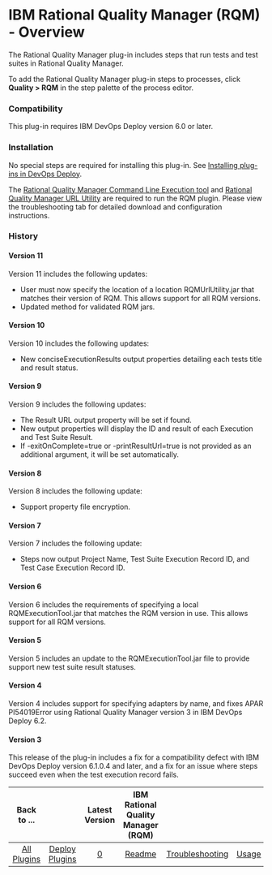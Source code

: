 
# IBM Rational Quality Manager (RQM) - Overview


The Rational Quality Manager plug-in includes steps that run tests and test suites in Rational Quality Manager.

To add the Rational Quality Manager plug-in steps to processes, click **Quality > RQM** in the step palette of the process editor.

### Compatibility

This plug-in requires IBM DevOps Deploy version 6.0 or later.


### Installation

No special steps are required for installing this plug-in. See [Installing plug-ins in DevOps Deploy](https://community.ibm.com/community/user/wasdevops/blogs/laurel-dickson-bull1/2022/06/13/install-plugins "Installing plug-ins in DevOps Deploy").

The [Rational Quality Manager Command Line Execution tool](https://jazz.net/wiki/bin/view/Main/RQMExecutionTool) and [Rational Quality Manager URL Utility](https://jazz.net/wiki/bin/view/Main/RQMURLUtility) are required to run the RQM plugin. Please view the troubleshooting tab for detailed download and configuration instructions.

### History

#### Version 11


Version 11 includes the following updates:

* User must now specify the location of a location RQMUrlUtility.jar that matches their version of RQM. This allows support for all RQM versions.
* Updated method for validated RQM jars.

#### Version 10


Version 10 includes the following updates:

* New conciseExecutionResults output properties detailing each tests title and result status.

#### Version 9


Version 9 includes the following updates:

* The Result URL output property will be set if found.
* New output properties will display the ID and result of each Execution and Test Suite Result.
* If -exitOnComplete=true or -printResultUrl=true is not provided as an additional argument, it will be set automatically.

#### Version 8


Version 8 includes the following update:

* Support property file encryption.

#### Version 7


Version 7 includes the following update:

* Steps now output Project Name, Test Suite Execution Record ID, and Test Case Execution Record ID.

#### Version 6


Version 6 includes the requirements of specifying a local RQMExecutionTool.jar that matches the RQM version in use. This allows support for all RQM versions.


#### Version 5


Version 5 includes an update to the RQMExecutionTool.jar file to provide support new test suite result statuses.


#### Version 4


Version 4 includes support for specifying adapters by name, and fixes APAR PI54019Error using Rational Quality Manager version 3 in IBM DevOps Deploy 6.2.


#### Version 3


This release of the plug-in includes a fix for a compatibility defect with IBM DevOps Deploy version 6.1.0.4 and later, and a fix for an issue where steps succeed even when the test execution record fails.


|Back to ...||Latest Version|IBM Rational Quality Manager (RQM) ||||
| :---: | :---: | :---: | :---: | :---: | :---: | :---: |
|[All Plugins](../../index.md)|[Deploy Plugins](../README.md)|[0]()|[Readme](README.md)|[Troubleshooting](troubleshooting.md)|[Usage](usage.md)|[Steps](steps.md)|
